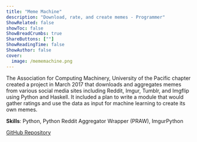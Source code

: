 ```yaml
---
title: "Meme Machine"
description: "Download, rate, and create memes - Programmer"
ShowRelated: false
showToc: false
ShowBreadCrumbs: true
ShareButtons: [""]
ShowReadingTime: false
ShowAuthor: false
cover:
  image: /mememachine.png
---
```


The Association for Computing Machinery, University of the Pacific chapter created a project in March 2017 that downloads and aggregates memes from various social media sites including Reddit, Imgur, Tumblr, and Imgflip using Python and Haskell. It included a plan to write a module that would gather ratings and use the data as input for machine learning to create its own memes.

**Skills**: Python, Python Reddit Aggregator Wrapper (PRAW), ImgurPython

[GitHub Repository](https://github.com/uopacm/mememachinecollector)